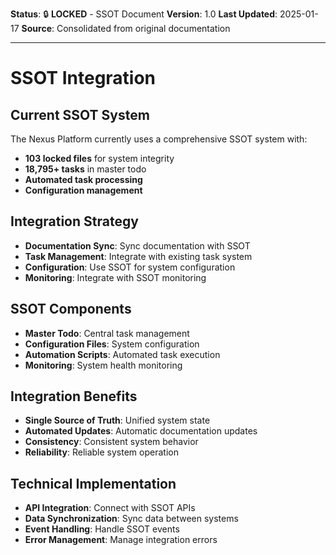 **Status**: 🔒 **LOCKED** - SSOT Document
**Version**: 1.0
**Last Updated**: 2025-01-17
**Source**: Consolidated from original documentation

---

# SSOT Integration

## Current SSOT System

The Nexus Platform currently uses a comprehensive SSOT system with:

- **103 locked files** for system integrity
- **18,795+ tasks** in master todo
- **Automated task processing**
- **Configuration management**

## Integration Strategy

- **Documentation Sync**: Sync documentation with SSOT
- **Task Management**: Integrate with existing task system
- **Configuration**: Use SSOT for system configuration
- **Monitoring**: Integrate with SSOT monitoring

## SSOT Components

- **Master Todo**: Central task management
- **Configuration Files**: System configuration
- **Automation Scripts**: Automated task execution
- **Monitoring**: System health monitoring

## Integration Benefits

- **Single Source of Truth**: Unified system state
- **Automated Updates**: Automatic documentation updates
- **Consistency**: Consistent system behavior
- **Reliability**: Reliable system operation

## Technical Implementation

- **API Integration**: Connect with SSOT APIs
- **Data Synchronization**: Sync data between systems
- **Event Handling**: Handle SSOT events
- **Error Management**: Manage integration errors
